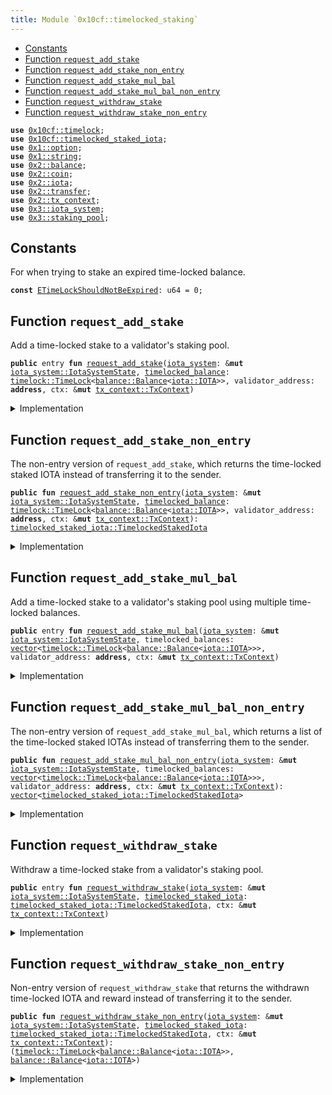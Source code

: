 ```yaml
---
title: Module `0x10cf::timelocked_staking`
---
```




-  [Constants](#@Constants_0)
-  [Function `request_add_stake`](#0x10cf_timelocked_staking_request_add_stake)
-  [Function `request_add_stake_non_entry`](#0x10cf_timelocked_staking_request_add_stake_non_entry)
-  [Function `request_add_stake_mul_bal`](#0x10cf_timelocked_staking_request_add_stake_mul_bal)
-  [Function `request_add_stake_mul_bal_non_entry`](#0x10cf_timelocked_staking_request_add_stake_mul_bal_non_entry)
-  [Function `request_withdraw_stake`](#0x10cf_timelocked_staking_request_withdraw_stake)
-  [Function `request_withdraw_stake_non_entry`](#0x10cf_timelocked_staking_request_withdraw_stake_non_entry)


<pre><code><b>use</b> <a href="timelock.md#0x10cf_timelock">0x10cf::timelock</a>;
<b>use</b> <a href="timelocked_staked_iota.md#0x10cf_timelocked_staked_iota">0x10cf::timelocked_staked_iota</a>;
<b>use</b> <a href="../move-stdlib/option.md#0x1_option">0x1::option</a>;
<b>use</b> <a href="../move-stdlib/string.md#0x1_string">0x1::string</a>;
<b>use</b> <a href="../iota-framework/balance.md#0x2_balance">0x2::balance</a>;
<b>use</b> <a href="../iota-framework/coin.md#0x2_coin">0x2::coin</a>;
<b>use</b> <a href="../iota-framework/iota.md#0x2_iota">0x2::iota</a>;
<b>use</b> <a href="../iota-framework/transfer.md#0x2_transfer">0x2::transfer</a>;
<b>use</b> <a href="../iota-framework/tx_context.md#0x2_tx_context">0x2::tx_context</a>;
<b>use</b> <a href="../iota-system/iota_system.md#0x3_iota_system">0x3::iota_system</a>;
<b>use</b> <a href="../iota-system/staking_pool.md#0x3_staking_pool">0x3::staking_pool</a>;
</code></pre>



<a name="@Constants_0"></a>

## Constants


<a name="0x10cf_timelocked_staking_ETimeLockShouldNotBeExpired"></a>

For when trying to stake an expired time-locked balance.


<pre><code><b>const</b> <a href="timelocked_staking.md#0x10cf_timelocked_staking_ETimeLockShouldNotBeExpired">ETimeLockShouldNotBeExpired</a>: u64 = 0;
</code></pre>



<a name="0x10cf_timelocked_staking_request_add_stake"></a>

## Function `request_add_stake`

Add a time-locked stake to a validator's staking pool.


<pre><code><b>public</b> entry <b>fun</b> <a href="timelocked_staking.md#0x10cf_timelocked_staking_request_add_stake">request_add_stake</a>(<a href="../iota-system/iota_system.md#0x3_iota_system">iota_system</a>: &<b>mut</b> <a href="../iota-system/iota_system.md#0x3_iota_system_IotaSystemState">iota_system::IotaSystemState</a>, <a href="timelocked_balance.md#0x10cf_timelocked_balance">timelocked_balance</a>: <a href="timelock.md#0x10cf_timelock_TimeLock">timelock::TimeLock</a>&lt;<a href="../iota-framework/balance.md#0x2_balance_Balance">balance::Balance</a>&lt;<a href="../iota-framework/iota.md#0x2_iota_IOTA">iota::IOTA</a>&gt;&gt;, validator_address: <b>address</b>, ctx: &<b>mut</b> <a href="../iota-framework/tx_context.md#0x2_tx_context_TxContext">tx_context::TxContext</a>)
</code></pre>



<details>
<summary>Implementation</summary>


<pre><code><b>public</b> entry <b>fun</b> <a href="timelocked_staking.md#0x10cf_timelocked_staking_request_add_stake">request_add_stake</a>(
    <a href="../iota-system/iota_system.md#0x3_iota_system">iota_system</a>: &<b>mut</b> IotaSystemState,
    <a href="timelocked_balance.md#0x10cf_timelocked_balance">timelocked_balance</a>: TimeLock&lt;Balance&lt;IOTA&gt;&gt;,
    validator_address: <b>address</b>,
    ctx: &<b>mut</b> TxContext,
) {
    // Stake the time-locked <a href="../iota-framework/balance.md#0x2_balance">balance</a>.
    <b>let</b> <a href="timelocked_staked_iota.md#0x10cf_timelocked_staked_iota">timelocked_staked_iota</a> = <a href="timelocked_staking.md#0x10cf_timelocked_staking_request_add_stake_non_entry">request_add_stake_non_entry</a>(<a href="../iota-system/iota_system.md#0x3_iota_system">iota_system</a>, <a href="timelocked_balance.md#0x10cf_timelocked_balance">timelocked_balance</a>, validator_address, ctx);

    // Transfer the receipt <b>to</b> the sender.
    <a href="timelocked_staked_iota.md#0x10cf_timelocked_staked_iota">timelocked_staked_iota</a>.self_transfer(ctx);
}
</code></pre>



</details>

<a name="0x10cf_timelocked_staking_request_add_stake_non_entry"></a>

## Function `request_add_stake_non_entry`

The non-entry version of <code>request_add_stake</code>, which returns the time-locked staked IOTA instead of transferring it to the sender.


<pre><code><b>public</b> <b>fun</b> <a href="timelocked_staking.md#0x10cf_timelocked_staking_request_add_stake_non_entry">request_add_stake_non_entry</a>(<a href="../iota-system/iota_system.md#0x3_iota_system">iota_system</a>: &<b>mut</b> <a href="../iota-system/iota_system.md#0x3_iota_system_IotaSystemState">iota_system::IotaSystemState</a>, <a href="timelocked_balance.md#0x10cf_timelocked_balance">timelocked_balance</a>: <a href="timelock.md#0x10cf_timelock_TimeLock">timelock::TimeLock</a>&lt;<a href="../iota-framework/balance.md#0x2_balance_Balance">balance::Balance</a>&lt;<a href="../iota-framework/iota.md#0x2_iota_IOTA">iota::IOTA</a>&gt;&gt;, validator_address: <b>address</b>, ctx: &<b>mut</b> <a href="../iota-framework/tx_context.md#0x2_tx_context_TxContext">tx_context::TxContext</a>): <a href="timelocked_staked_iota.md#0x10cf_timelocked_staked_iota_TimelockedStakedIota">timelocked_staked_iota::TimelockedStakedIota</a>
</code></pre>



<details>
<summary>Implementation</summary>


<pre><code><b>public</b> <b>fun</b> <a href="timelocked_staking.md#0x10cf_timelocked_staking_request_add_stake_non_entry">request_add_stake_non_entry</a>(
    <a href="../iota-system/iota_system.md#0x3_iota_system">iota_system</a>: &<b>mut</b> IotaSystemState,
    <a href="timelocked_balance.md#0x10cf_timelocked_balance">timelocked_balance</a>: TimeLock&lt;Balance&lt;IOTA&gt;&gt;,
    validator_address: <b>address</b>,
    ctx: &<b>mut</b> TxContext,
) : TimelockedStakedIota {
    // Check the preconditions.
    <b>assert</b>!(<a href="timelocked_balance.md#0x10cf_timelocked_balance">timelocked_balance</a>.is_locked(ctx), <a href="timelocked_staking.md#0x10cf_timelocked_staking_ETimeLockShouldNotBeExpired">ETimeLockShouldNotBeExpired</a>);

    // Unpack the time-locked <a href="../iota-framework/balance.md#0x2_balance">balance</a>.
    <b>let</b> (<a href="../iota-framework/balance.md#0x2_balance">balance</a>, expiration_timestamp_ms, label) = <a href="timelock.md#0x10cf_timelock_unpack">timelock::unpack</a>(<a href="timelocked_balance.md#0x10cf_timelocked_balance">timelocked_balance</a>);

    // Stake the time-locked <a href="../iota-framework/balance.md#0x2_balance">balance</a>.
    <b>let</b> staked_iota = <a href="../iota-system/iota_system.md#0x3_iota_system">iota_system</a>.<a href="timelocked_staking.md#0x10cf_timelocked_staking_request_add_stake_non_entry">request_add_stake_non_entry</a>(
        <a href="../iota-framework/balance.md#0x2_balance">balance</a>.into_coin(ctx),
        validator_address,
        ctx,
    );

    // Create and <b>return</b> a receipt.
    <a href="timelocked_staked_iota.md#0x10cf_timelocked_staked_iota_create">timelocked_staked_iota::create</a>(
        staked_iota,
        expiration_timestamp_ms,
        label,
        ctx,
    )
}
</code></pre>



</details>

<a name="0x10cf_timelocked_staking_request_add_stake_mul_bal"></a>

## Function `request_add_stake_mul_bal`

Add a time-locked stake to a validator's staking pool using multiple time-locked balances.


<pre><code><b>public</b> entry <b>fun</b> <a href="timelocked_staking.md#0x10cf_timelocked_staking_request_add_stake_mul_bal">request_add_stake_mul_bal</a>(<a href="../iota-system/iota_system.md#0x3_iota_system">iota_system</a>: &<b>mut</b> <a href="../iota-system/iota_system.md#0x3_iota_system_IotaSystemState">iota_system::IotaSystemState</a>, timelocked_balances: <a href="../move-stdlib/vector.md#0x1_vector">vector</a>&lt;<a href="timelock.md#0x10cf_timelock_TimeLock">timelock::TimeLock</a>&lt;<a href="../iota-framework/balance.md#0x2_balance_Balance">balance::Balance</a>&lt;<a href="../iota-framework/iota.md#0x2_iota_IOTA">iota::IOTA</a>&gt;&gt;&gt;, validator_address: <b>address</b>, ctx: &<b>mut</b> <a href="../iota-framework/tx_context.md#0x2_tx_context_TxContext">tx_context::TxContext</a>)
</code></pre>



<details>
<summary>Implementation</summary>


<pre><code><b>public</b> entry <b>fun</b> <a href="timelocked_staking.md#0x10cf_timelocked_staking_request_add_stake_mul_bal">request_add_stake_mul_bal</a>(
    <a href="../iota-system/iota_system.md#0x3_iota_system">iota_system</a>: &<b>mut</b> IotaSystemState,
    timelocked_balances: <a href="../move-stdlib/vector.md#0x1_vector">vector</a>&lt;TimeLock&lt;Balance&lt;IOTA&gt;&gt;&gt;,
    validator_address: <b>address</b>,
    ctx: &<b>mut</b> TxContext,
) {
    // Stake the time-locked balances.
    <b>let</b> <b>mut</b> receipts = <a href="timelocked_staking.md#0x10cf_timelocked_staking_request_add_stake_mul_bal_non_entry">request_add_stake_mul_bal_non_entry</a>(<a href="../iota-system/iota_system.md#0x3_iota_system">iota_system</a>, timelocked_balances, validator_address, ctx);

    // Create useful variables.
    <b>let</b> (<b>mut</b> i, len) = (0, receipts.length());

    // Send all the receipts <b>to</b> the sender.
    <b>while</b> (i &lt; len) {
        // Take a receipt.
        <b>let</b> receipt = receipts.pop_back();

        // Transfer the receipt <b>to</b> the sender.
        receipt.self_transfer(ctx);

        i = i + 1
    };

    // Destroy the empty <a href="../move-stdlib/vector.md#0x1_vector">vector</a>.
    <a href="../move-stdlib/vector.md#0x1_vector_destroy_empty">vector::destroy_empty</a>(receipts)
}
</code></pre>



</details>

<a name="0x10cf_timelocked_staking_request_add_stake_mul_bal_non_entry"></a>

## Function `request_add_stake_mul_bal_non_entry`

The non-entry version of <code>request_add_stake_mul_bal</code>,
which returns a list of the time-locked staked IOTAs instead of transferring them to the sender.


<pre><code><b>public</b> <b>fun</b> <a href="timelocked_staking.md#0x10cf_timelocked_staking_request_add_stake_mul_bal_non_entry">request_add_stake_mul_bal_non_entry</a>(<a href="../iota-system/iota_system.md#0x3_iota_system">iota_system</a>: &<b>mut</b> <a href="../iota-system/iota_system.md#0x3_iota_system_IotaSystemState">iota_system::IotaSystemState</a>, timelocked_balances: <a href="../move-stdlib/vector.md#0x1_vector">vector</a>&lt;<a href="timelock.md#0x10cf_timelock_TimeLock">timelock::TimeLock</a>&lt;<a href="../iota-framework/balance.md#0x2_balance_Balance">balance::Balance</a>&lt;<a href="../iota-framework/iota.md#0x2_iota_IOTA">iota::IOTA</a>&gt;&gt;&gt;, validator_address: <b>address</b>, ctx: &<b>mut</b> <a href="../iota-framework/tx_context.md#0x2_tx_context_TxContext">tx_context::TxContext</a>): <a href="../move-stdlib/vector.md#0x1_vector">vector</a>&lt;<a href="timelocked_staked_iota.md#0x10cf_timelocked_staked_iota_TimelockedStakedIota">timelocked_staked_iota::TimelockedStakedIota</a>&gt;
</code></pre>



<details>
<summary>Implementation</summary>


<pre><code><b>public</b> <b>fun</b> <a href="timelocked_staking.md#0x10cf_timelocked_staking_request_add_stake_mul_bal_non_entry">request_add_stake_mul_bal_non_entry</a>(
    <a href="../iota-system/iota_system.md#0x3_iota_system">iota_system</a>: &<b>mut</b> IotaSystemState,
    <b>mut</b> timelocked_balances: <a href="../move-stdlib/vector.md#0x1_vector">vector</a>&lt;TimeLock&lt;Balance&lt;IOTA&gt;&gt;&gt;,
    validator_address: <b>address</b>,
    ctx: &<b>mut</b> TxContext,
) : <a href="../move-stdlib/vector.md#0x1_vector">vector</a>&lt;TimelockedStakedIota&gt; {
    // Create a <a href="../move-stdlib/vector.md#0x1_vector">vector</a> <b>to</b> store the results.
    <b>let</b> <b>mut</b> result = <a href="../move-stdlib/vector.md#0x1_vector">vector</a>[];

    // Create useful variables.
    <b>let</b> (<b>mut</b> i, len) = (0, timelocked_balances.length());

    // Stake all the time-locked balances.
    <b>while</b> (i &lt; len) {
        // Take a time-locked <a href="../iota-framework/balance.md#0x2_balance">balance</a>.
        <b>let</b> <a href="timelocked_balance.md#0x10cf_timelocked_balance">timelocked_balance</a> = timelocked_balances.pop_back();

        // Stake the time-locked <a href="../iota-framework/balance.md#0x2_balance">balance</a>.
        <b>let</b> <a href="timelocked_staked_iota.md#0x10cf_timelocked_staked_iota">timelocked_staked_iota</a> = <a href="timelocked_staking.md#0x10cf_timelocked_staking_request_add_stake_non_entry">request_add_stake_non_entry</a>(<a href="../iota-system/iota_system.md#0x3_iota_system">iota_system</a>, <a href="timelocked_balance.md#0x10cf_timelocked_balance">timelocked_balance</a>, validator_address, ctx);

        // Store the created receipt.
        result.push_back(<a href="timelocked_staked_iota.md#0x10cf_timelocked_staked_iota">timelocked_staked_iota</a>);

        i = i + 1
    };

    // Destroy the empty <a href="../move-stdlib/vector.md#0x1_vector">vector</a>.
    <a href="../move-stdlib/vector.md#0x1_vector_destroy_empty">vector::destroy_empty</a>(timelocked_balances);

    result
}
</code></pre>



</details>

<a name="0x10cf_timelocked_staking_request_withdraw_stake"></a>

## Function `request_withdraw_stake`

Withdraw a time-locked stake from a validator's staking pool.


<pre><code><b>public</b> entry <b>fun</b> <a href="timelocked_staking.md#0x10cf_timelocked_staking_request_withdraw_stake">request_withdraw_stake</a>(<a href="../iota-system/iota_system.md#0x3_iota_system">iota_system</a>: &<b>mut</b> <a href="../iota-system/iota_system.md#0x3_iota_system_IotaSystemState">iota_system::IotaSystemState</a>, <a href="timelocked_staked_iota.md#0x10cf_timelocked_staked_iota">timelocked_staked_iota</a>: <a href="timelocked_staked_iota.md#0x10cf_timelocked_staked_iota_TimelockedStakedIota">timelocked_staked_iota::TimelockedStakedIota</a>, ctx: &<b>mut</b> <a href="../iota-framework/tx_context.md#0x2_tx_context_TxContext">tx_context::TxContext</a>)
</code></pre>



<details>
<summary>Implementation</summary>


<pre><code><b>public</b> entry <b>fun</b> <a href="timelocked_staking.md#0x10cf_timelocked_staking_request_withdraw_stake">request_withdraw_stake</a>(
    <a href="../iota-system/iota_system.md#0x3_iota_system">iota_system</a>: &<b>mut</b> IotaSystemState,
    <a href="timelocked_staked_iota.md#0x10cf_timelocked_staked_iota">timelocked_staked_iota</a>: TimelockedStakedIota,
    ctx: &<b>mut</b> TxContext,
) {
    // Withdraw the time-locked <a href="../iota-framework/balance.md#0x2_balance">balance</a>.
    <b>let</b> (<a href="timelocked_balance.md#0x10cf_timelocked_balance">timelocked_balance</a>, reward) = <a href="timelocked_staking.md#0x10cf_timelocked_staking_request_withdraw_stake_non_entry">request_withdraw_stake_non_entry</a>(<a href="../iota-system/iota_system.md#0x3_iota_system">iota_system</a>, <a href="timelocked_staked_iota.md#0x10cf_timelocked_staked_iota">timelocked_staked_iota</a>, ctx);

    // Transfer the withdrawn time-locked <a href="../iota-framework/balance.md#0x2_balance">balance</a> <b>to</b> the sender.
   <a href="timelocked_balance.md#0x10cf_timelocked_balance">timelocked_balance</a>.self_transfer(ctx);

    // Send coins only <b>if</b> the reward is not zero.
    <b>if</b> (reward.value() &gt; 0) {
        <a href="../iota-framework/transfer.md#0x2_transfer_public_transfer">transfer::public_transfer</a>(reward.into_coin(ctx), ctx.sender());
    }
    <b>else</b> {
        <a href="../iota-framework/balance.md#0x2_balance_destroy_zero">balance::destroy_zero</a>(reward);
    }
}
</code></pre>



</details>

<a name="0x10cf_timelocked_staking_request_withdraw_stake_non_entry"></a>

## Function `request_withdraw_stake_non_entry`

Non-entry version of <code>request_withdraw_stake</code> that returns the withdrawn time-locked IOTA and reward
instead of transferring it to the sender.


<pre><code><b>public</b> <b>fun</b> <a href="timelocked_staking.md#0x10cf_timelocked_staking_request_withdraw_stake_non_entry">request_withdraw_stake_non_entry</a>(<a href="../iota-system/iota_system.md#0x3_iota_system">iota_system</a>: &<b>mut</b> <a href="../iota-system/iota_system.md#0x3_iota_system_IotaSystemState">iota_system::IotaSystemState</a>, <a href="timelocked_staked_iota.md#0x10cf_timelocked_staked_iota">timelocked_staked_iota</a>: <a href="timelocked_staked_iota.md#0x10cf_timelocked_staked_iota_TimelockedStakedIota">timelocked_staked_iota::TimelockedStakedIota</a>, ctx: &<b>mut</b> <a href="../iota-framework/tx_context.md#0x2_tx_context_TxContext">tx_context::TxContext</a>): (<a href="timelock.md#0x10cf_timelock_TimeLock">timelock::TimeLock</a>&lt;<a href="../iota-framework/balance.md#0x2_balance_Balance">balance::Balance</a>&lt;<a href="../iota-framework/iota.md#0x2_iota_IOTA">iota::IOTA</a>&gt;&gt;, <a href="../iota-framework/balance.md#0x2_balance_Balance">balance::Balance</a>&lt;<a href="../iota-framework/iota.md#0x2_iota_IOTA">iota::IOTA</a>&gt;)
</code></pre>



<details>
<summary>Implementation</summary>


<pre><code><b>public</b> <b>fun</b> <a href="timelocked_staking.md#0x10cf_timelocked_staking_request_withdraw_stake_non_entry">request_withdraw_stake_non_entry</a>(
    <a href="../iota-system/iota_system.md#0x3_iota_system">iota_system</a>: &<b>mut</b> IotaSystemState,
    <a href="timelocked_staked_iota.md#0x10cf_timelocked_staked_iota">timelocked_staked_iota</a>: TimelockedStakedIota,
    ctx: &<b>mut</b> TxContext,
) : (TimeLock&lt;Balance&lt;IOTA&gt;&gt;, Balance&lt;IOTA&gt;) {
    // Unpack the `TimelockedStakedIota` instance.
    <b>let</b> (staked_iota, expiration_timestamp_ms, label) = <a href="timelocked_staked_iota.md#0x10cf_timelocked_staked_iota">timelocked_staked_iota</a>.unpack();

    // Store the original stake amount.
    <b>let</b> principal = staked_iota.staked_iota_amount();

    // Withdraw the <a href="../iota-framework/balance.md#0x2_balance">balance</a>.
    <b>let</b> <b>mut</b> withdraw_stake = <a href="../iota-system/iota_system.md#0x3_iota_system">iota_system</a>.<a href="timelocked_staking.md#0x10cf_timelocked_staking_request_withdraw_stake_non_entry">request_withdraw_stake_non_entry</a>(staked_iota, ctx);

    // The <a href="../iota-system/iota_system.md#0x3_iota_system">iota_system</a> withdraw functions <b>return</b> a <a href="../iota-framework/balance.md#0x2_balance">balance</a> that consists of the original staked amount plus the reward amount;
    // In here, it splits the original staked <a href="../iota-framework/balance.md#0x2_balance">balance</a> <b>to</b> <a href="timelock.md#0x10cf_timelock">timelock</a> it again.
    <b>let</b> principal = withdraw_stake.split(principal);

    // Pack and <b>return</b> a time-locked <a href="../iota-framework/balance.md#0x2_balance">balance</a>, and the reward.
    (<a href="timelock.md#0x10cf_timelock_pack">timelock::pack</a>(principal, expiration_timestamp_ms, label, ctx), withdraw_stake)
}
</code></pre>



</details>
